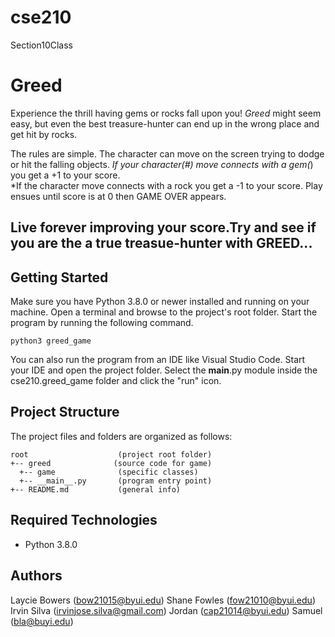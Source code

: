 # cse210
Section10Class

# Greed
Experience the thrill having gems or rocks fall upon you! <i>Greed</i> might seem easy, but even the best treasure-hunter can end up in the wrong place and get hit by rocks. 

The rules are simple. 
The character can move 
on the screen trying to dodge or hit the falling objects. 
*If your character(#) move connects with a gem(*) you get a +1 to your score.  
*If the character move connects with a rock you get a -1 to your score. 
Play ensues until score is at 0 then GAME OVER appears. 

Live forever improving your score.Try and see if you are the a true treasue-hunter with GREED...
---
## Getting Started
Make sure you have Python 3.8.0 or newer installed and running on your machine. Open a terminal and browse to the project's root folder. Start the program by running the following command.
```
python3 greed_game 
```
You can also run the program from an IDE like Visual Studio Code. Start your IDE and open the project folder. Select the __main__.py module inside the cse210.greed_game folder and click the "run" icon.

## Project Structure
The project files and folders are organized as follows:
```
root                    (project root folder)
+-- greed              (source code for game)
  +-- game              (specific classes)
  +-- __main__.py       (program entry point)
+-- README.md           (general info)
```

## Required Technologies
* Python 3.8.0

## Authors
 Laycie Bowers (bow21015@byui.edu)
 Shane Fowles  (fow21010@byui.edu)
 Irvin Silva   (irvinjose.silva@gmail.com)
 Jordan        (cap21014@byui.edu)
 Samuel        (bla@buyi.edu)

